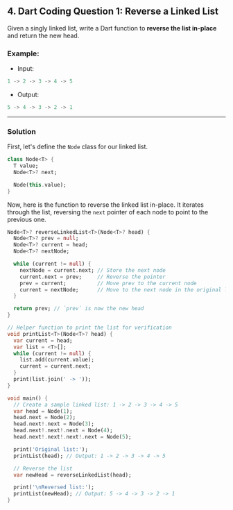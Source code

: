 ## 4. Dart Coding Question 1: Reverse a Linked List

Given a singly linked list, write a Dart function to **reverse the list in-place** and return the new head.

### Example:

* Input:

```dart
1 -> 2 -> 3 -> 4 -> 5
```

* Output:

```dart
5 -> 4 -> 3 -> 2 -> 1
```

---

### Solution

First, let's define the `Node` class for our linked list.

```dart
class Node<T> {
  T value;
  Node<T>? next;

  Node(this.value);
}
```

Now, here is the function to reverse the linked list in-place. It iterates through the list, reversing the `next` pointer of each node to point to the previous one.

```dart
Node<T>? reverseLinkedList<T>(Node<T>? head) {
  Node<T>? prev = null;
  Node<T>? current = head;
  Node<T>? nextNode;

  while (current != null) {
    nextNode = current.next; // Store the next node
    current.next = prev;     // Reverse the pointer
    prev = current;          // Move prev to the current node
    current = nextNode;      // Move to the next node in the original list
  }

  return prev; // `prev` is now the new head
}

// Helper function to print the list for verification
void printList<T>(Node<T>? head) {
  var current = head;
  var list = <T>[];
  while (current != null) {
    list.add(current.value);
    current = current.next;
  }
  print(list.join(' -> '));
}

void main() {
  // Create a sample linked list: 1 -> 2 -> 3 -> 4 -> 5
  var head = Node(1);
  head.next = Node(2);
  head.next!.next = Node(3);
  head.next!.next!.next = Node(4);
  head.next!.next!.next!.next = Node(5);

  print('Original list:');
  printList(head); // Output: 1 -> 2 -> 3 -> 4 -> 5

  // Reverse the list
  var newHead = reverseLinkedList(head);

  print('\nReversed list:');
  printList(newHead); // Output: 5 -> 4 -> 3 -> 2 -> 1
}
```

